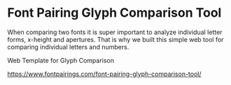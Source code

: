 # Font Pairing Glyph Comparison Tool

When comparing two fonts it is super important to analyze individual letter forms, x-height and apertures. That is why we built this simple web tool for comparing individual letters and numbers.

Web Template for Glyph Comparison

[](https://github.com/vladocar/Font-Pairing-Glyph-Comparison-Tool/blob/main/font-paring-web-tool-index-html.png?raw=true)

https://www.fontpairings.com/font-pairing-glyph-comparison-tool/
